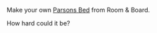 Make your own [Parsons Bed](https://www.roomandboard.com/catalog/bedroom/beds/parsons-bed-in-colors) from Room & Board.

How hard could it be?
